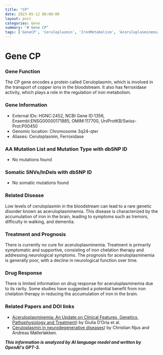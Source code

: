```yaml
---
title: "CP"
date: 2023-05-12 00:00:00
layout: post
categories: Gene
summary: "# Gene CP"
tags: ['GeneCP', 'Ceruloplasmin', 'IronMetabolism', 'Aceruloplasminemia', 'NeurologicalSymptoms', 'IronChelationTherapy', 'GeneticDisorder', 'FerroxidaseActivity']
---
```


# Gene CP
### Gene Function
The CP gene encodes a protein called Ceruloplasmin, which is involved in the transport of copper ions in the bloodstream. It also has ferroxidase activity, which plays a role in the regulation of iron metabolism. 

### Gene Information
- External IDs: HGNC:2452, NCBI Gene ID:1356, Ensembl:ENSG00000171885, OMIM:117700, UniProtKB/Swiss-Prot:P00450
- Genomic location: Chromosome 3q24-qter
- Aliases: Ceruloplasmin, Ferroxidase

### AA Mutation List and Mutation Type with dbSNP ID
- No mutations found

### Somatic SNVs/InDels with dbSNP ID
- No somatic mutations found

### Related Disease
Low levels of ceruloplasmin in the bloodstream can lead to a rare genetic disorder known as aceruloplasminemia. This disease is characterized by the accumulation of iron in the brain, leading to symptoms such as tremors, difficulty in walking, and dementia. 

### Treatment and Prognosis
There is currently no cure for aceruloplasminemia. Treatment is primarily symptomatic and supportive, consisting of iron chelation therapy and addressing neurological symptoms. The prognosis for aceruloplasminemia is generally poor, with a decline in neurological function over time.

### Drug Response
There is limited information on drug response for aceruloplasminemia due to its rarity. Some studies have suggested a potential benefit from iron chelation therapy in reducing the accumulation of iron in the brain.

### Related Papers and DOI links
- [Aceruloplasminemia: An Update on Clinical Features, Genetics, Pathophysiology and Treatment](https://doi.org/10.3390/ijms22105451)) by Giulia D’Oria et al.
- [Ceruloplasmin in neurodegenerative diseases](https://doi.org/10.1016/j.freeradbiomed.2020.01.026)) by Christian Njus and Andreas Møllerløkken.

**_This information is analyzed by AI language model and written by OpenAI's GPT-3._**